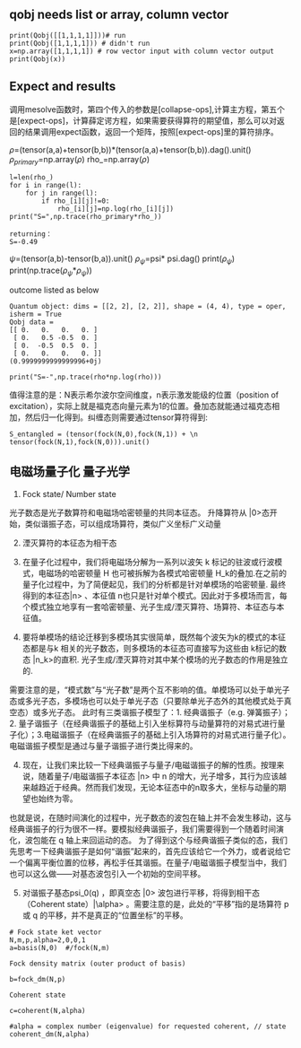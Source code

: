 ##  qobj needs list or array, column vector

```
print(Qobj([[1,1,1,1]]))# run
print(Qobj([1,1,1,1])) # didn't run
x=np.array([1,1,1,1]) # row vector input with column vector output
print(Qobj(x))
```
## Expect and results

调用mesolve函数时，第四个传入的参数是[collapse-ops],计算主方程，第五个是[expect-ops]，计算薛定谔方程，如果需要获得算符的期望值，那么可以对返回的结果调用expect函数，返回一个矩阵，按照[expect-ops]里的算符排序。

$\rho$=(tensor(a,a)+tensor(b,b))*(tensor(a,a)+tensor(b,b)).dag().unit()
$\rho_{primary}$=np.array($\rho$)
rho_=np.array($\rho$)
```
l=len(rho_)
for i in range(l):
    for j in range(l):
        if rho_[i][j]!=0:
            rho_[i][j]=np.log(rho_[i][j]) 
print("S=",np.trace(rho_primary*rho_))

returning：
S=-0.49
```
$\psi$=(tensor(a,b)-tensor(b,a)).unit()
$\rho_{\psi}$=psi* psi.dag()
print($\rho_{\psi}$)
print(np.trace($\rho_{\psi}$*$\rho_{\psi}$))

outcome listed as below
```
Quantum object: dims = [[2, 2], [2, 2]], shape = (4, 4), type = oper, isherm = True
Qobj data =
[[ 0.   0.   0.   0. ]
 [ 0.   0.5 -0.5  0. ]
 [ 0.  -0.5  0.5  0. ]
 [ 0.   0.   0.   0. ]]
(0.9999999999999996+0j)

print("S=-",np.trace(rho*np.log(rho)))
```

值得注意的是：N表示希尔波尔空间维度，n表示激发能级的位置（position of excitation），实际上就是福克态向量元素为1的位置。叠加态就能通过福克态相加，然后归一化得到。纠缠态则需要通过tensor算符得到:
```
S_entangled = (tensor(fock(N,0),fock(N,1)) + \n
tensor(fock(N,1),fock(N,0))).unit()
```

## 电磁场量子化 量子光学

1. Fock state/ Number state 

光子数态是光子数算符和电磁场哈密顿量的共同本征态。 升降算符从 |0>态开始，类似谐振子态，可以组成场算符，类似广义坐标广义动量

2. 湮灭算符的本征态为相干态

3. 在量子化过程中，我们将电磁场分解为一系列以波矢 k 标记的驻波或行波模式，电磁场的哈密顿量 H 也可被拆解为各模式哈密顿量 H_k的叠加.在之前的量子化过程中，为了简便起见，我们的分析都是针对单模场的哈密顿量.
最终得到的本征态|n> 、本征值 n也只是针对单个模式。因此对于多模场而言，每个模式独立地享有一套哈密顿量、光子生成/湮灭算符、场算符、本征态与本征值。

4. 要将单模场的结论迁移到多模场其实很简单，既然每个波矢为k的模式的本征态都是与k 相关的光子数态，则多模场的本征态可直接写为这些由 k标记的数态 |n_k>的直积. 光子生成/湮灭算符对其中某个模场的光子数态的作用是独立的.

需要注意的是，“模式数”与“光子数”是两个互不影响的值。单模场可以处于单光子态或多光子态，多模场也可以处于单光子态（只要除单光子态外的其他模式处于真空态）或多光子态。
此时有三类谐振子模型了：1. 经典谐振子（e.g. 弹簧振子）；2. 量子谐振子（在经典谐振子的基础上引入坐标算符与动量算符的对易式进行量子化）；3.电磁谐振子（在经典谐振子的基础上引入场算符的对易式进行量子化）。电磁谐振子模型是通过与量子谐振子进行类比得来的。

4. 现在，让我们来比较一下经典谐振子与量子/电磁谐振子的解的性质。按理来说，随着量子/电磁谐振子本征态 |n> 中 n 的增大，光子增多，其行为应该越来越趋近于经典。然而我们发现，无论本征态中的n取多大，坐标与动量的期望也始终为零。

也就是说，在随时间演化的过程中，光子数态的波包在轴上并不会发生移动，这与经典谐振子的行为很不一样。要模拟经典谐振子，我们需要得到一个随着时间演化，波包能在 q 轴上来回运动的态。
为了得到这个与经典谐振子类似的态，我们先思考一下经典谐振子是如何“谐振”起来的，首先应该给它一个外力，或者说给它一个偏离平衡位置的位移，再松手任其谐振。在量子/电磁谐振子模型当中，我们也可以这么做——对基态波包引入一个初始的空间平移。

5. 对谐振子基态psi_0(q) ，即真空态 |0> 波包进行平移，将得到相干态（Coherent state）|\alpha> 。需要注意的是，此处的“平移”指的是场算符 p 或 q 的平移，并不是真正的“位置坐标”的平移。

```
# Fock state ket vector
N,m,p,alpha=2,0,0,1
a=basis(N,0)  #/fock(N,m)

Fock density matrix (outer product of basis)

b=fock_dm(N,p)

Coherent state

c=coherent(N,alpha)

#alpha = complex number (eigenvalue) for requested coherent, // state coherent_dm(N,alpha)
```